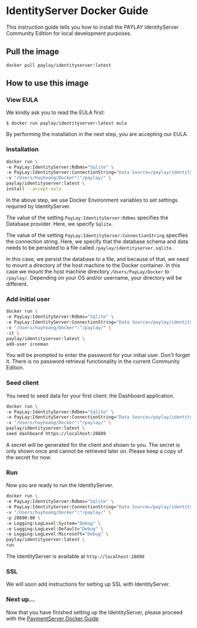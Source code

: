 # IdentityServer Docker Guide
This instruction guide tells you how to install the PAYLAY IdentityServer Community Edition for local development purposes.

## Pull the image
~~~
docker pull paylay/identityserver:latest
~~~

## How to use this image

### View EULA
We kindly ask you to read the EULA first:
~~~
$ docker run paylay/identityserver:latest eula
~~~

By performing the installation in the next step, you are accepting our EULA.

### Installation

~~~ bash
docker run \
-e PayLay:IdentityServer:Rdbms="Sqlite" \
-e PayLay:IdentityServer:ConnectionString="Data Source=/paylay/identityserver.sqlite" \
-v "/Users/huyhoang/Docker":"/paylay/" \
paylay/identityserver:latest \
install --accept-eula
~~~

In the above step, we use Docker Environment variables to set settings required by IdentityServer.

The value of the setting `PayLay:IdentityServer:Rdbms` specifies the Database provider. Here, we specify `Sqlite`.

The value of the setting `PayLay:IdentityServer:ConnectionString` specifies the connection string. Here, we specify that the database schema and data needs to be persisted to a file called `/paylay/identityserver.sqlite`.

In this case, we persist the database to a file, and because of that, we need to mount a directory of the host machine to the Docker container. In this case we mount the host machine directory `/Users/PayLay/Docker` to `/paylay/`. Depending on your OS and/or username, your directory will be different.

### Add initial user
~~~ bash
docker run \
-e PayLay:IdentityServer:Rdbms="Sqlite" \
-e PayLay:IdentityServer:ConnectionString="Data Source=/paylay/identityserver.sqlite" \
-v "/Users/huyhoang/Docker":"/paylay/" \
-it \
paylay/identityserver:latest \
add-user ironman
~~~

You will be prompted to enter the password for your initial user. Don't forget it. There is no password retrieval functionality in the current Community Edition.

### Seed client
You need to seed data for your first client: the Dashboard application.

~~~ bash
docker run \
-e PayLay:IdentityServer:Rdbms="Sqlite" \
-e PayLay:IdentityServer:ConnectionString="Data Source=/paylay/identityserver.sqlite" \
-v "/Users/huyhoang/Docker":"/paylay/" \
paylay/identityserver:latest \
seed dashboard https://localhost:28889
~~~

A secret will be generated for the client and shown to you. The secret is only shown once and cannot be retrieved later on. Please keep a copy of the secret for now.

### Run
Now you are ready to run the IdentityServer.

~~~ bash
docker run \
-e PayLay:IdentityServer:Rdbms="Sqlite" \
-e PayLay:IdentityServer:ConnectionString="Data Source=/paylay/identityserver.sqlite" \
-v "/Users/huyhoang/Docker":"/paylay/" \
-p 28890:80 \
-e Logging:LogLevel:System="Debug" \
-e Logging:LogLevel:Default="Debug" \
-e Logging:LogLevel:Microsoft="Debug" \
paylay/identityserver:latest \
run
~~~

The IdentityServer is available at `http://localhost:28890`

### SSL
We will soon add instructions for setting up SSL with IdentityServer.

### Next up...
Now that you have finished setting up the IdentityServer, please proceed with the [PaymentServer Docker Guide](/PaymentServer/docker.md).